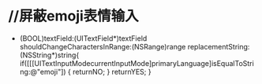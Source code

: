 # //屏蔽emoji表情输入
- (BOOL)textField:(UITextField*)textField shouldChangeCharactersInRange:(NSRange)range replacementString:(NSString*)string{
   if([[[UITextInputModecurrentInputMode]primaryLanguage]isEqualToString:@"emoji"]) {
       returnNO;
    }
   returnYES;
}

